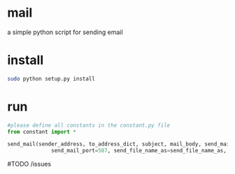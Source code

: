 # mail
a simple python script for sending email

# install 
```bash
sudo python setup.py install
```
# run
```python
#please define all constants in the constant.py file
from constant import *

send_mail(sender_address, to_address_dict, subject, mail_body, send_mail_server, ps,
              send_mail_port=587, send_file_name_as=send_file_name_as, send_file_path=send_file_path)
```

#TODO /issues
